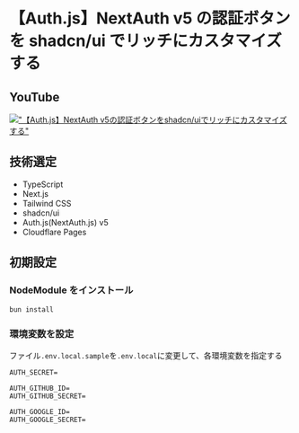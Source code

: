 # 【Auth.js】NextAuth v5 の認証ボタンを shadcn/ui でリッチにカスタマイズする

## YouTube

[!["【Auth.js】NextAuth v5の認証ボタンをshadcn/uiでリッチにカスタマイズする"](https://i.ytimg.com/vi/eltuhsmIc7g/maxresdefault.jpg)](https://youtu.be/eltuhsmIc7g)

## 技術選定

- TypeScript
- Next.js
- Tailwind CSS
- shadcn/ui
- Auth.js(NextAuth.js) v5
- Cloudflare Pages

## 初期設定

### NodeModule をインストール

```bash
bun install
```

### 環境変数を設定

ファイル`.env.local.sample`を`.env.local`に変更して、各環境変数を指定する

```sh:.env.local
AUTH_SECRET=

AUTH_GITHUB_ID=
AUTH_GITHUB_SECRET=

AUTH_GOOGLE_ID=
AUTH_GOOGLE_SECRET=
```
